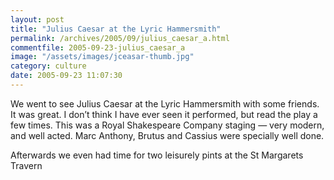 ```yaml
---
layout: post
title: "Julius Caesar at the Lyric Hammersmith"
permalink: /archives/2005/09/julius_caesar_a.html
commentfile: 2005-09-23-julius_caesar_a
image: "/assets/images/jceasar-thumb.jpg"
category: culture
date: 2005-09-23 11:07:30
---
```


We went to see Julius Caesar at the Lyric Hammersmith with some friends. It was great. I don’t think I have ever seen it performed, but read the play a few times. This was a Royal Shakespeare Company staging — very modern, and well acted. Marc Anthony, Brutus and Cassius were specially well done.

Afterwards we even had time for two leisurely pints at the St Margarets Travern
